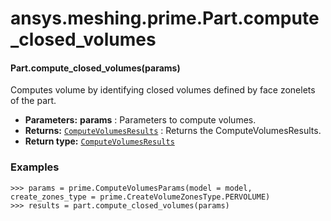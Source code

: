 # ansys.meshing.prime.Part.compute_closed_volumes

<a id="ansys.meshing.prime.Part.compute_closed_volumes"></a>

#### Part.compute_closed_volumes(params)

Computes volume by identifying closed volumes defined by face zonelets of the part.

* **Parameters:**
  **params**
  : Parameters to compute volumes.
* **Returns:**
  [`ComputeVolumesResults`](ansys.meshing.prime.ComputeVolumesResults.md#ansys.meshing.prime.ComputeVolumesResults)
  : Returns the ComputeVolumesResults.
* **Return type:**
  [`ComputeVolumesResults`](ansys.meshing.prime.ComputeVolumesResults.md#ansys.meshing.prime.ComputeVolumesResults)

### Examples

```pycon
>>> params = prime.ComputeVolumesParams(model = model, create_zones_type = prime.CreateVolumeZonesType.PERVOLUME)
>>> results = part.compute_closed_volumes(params)
```

<!-- !! processed by numpydoc !! -->
